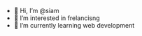 - 👋 Hi, I’m @siam
- 👀 I’m interested in frelancisng 
- 🌱 I’m currently learning web development


<!---
siamsadik23/siamsadik23 is a ✨ special ✨ repository because its `README.md` (this file) appears on your GitHub profile.
You can click the Preview link to take a look at your changes.
--->
